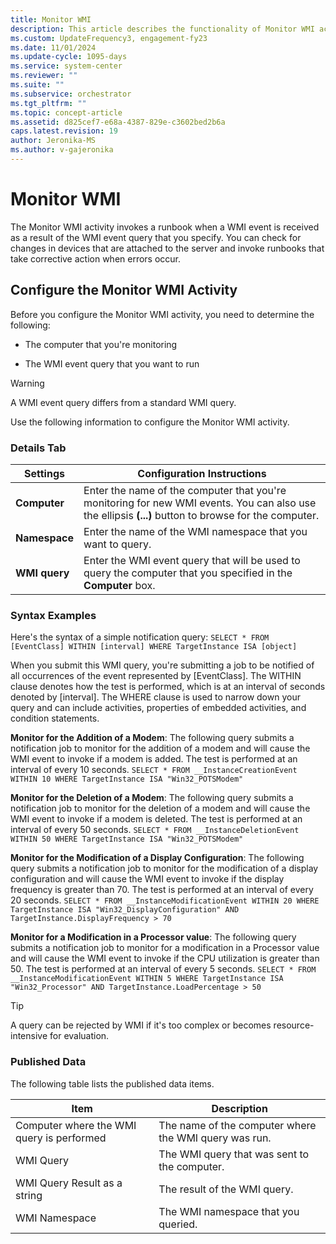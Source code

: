 ```yaml
---
title: Monitor WMI
description: This article describes the functionality of Monitor WMI activity.
ms.custom: UpdateFrequency3, engagement-fy23
ms.date: 11/01/2024
ms.update-cycle: 1095-days
ms.service: system-center
ms.reviewer: ""
ms.suite: ""
ms.subservice: orchestrator
ms.tgt_pltfrm: ""
ms.topic: concept-article
ms.assetid: d825cef7-e68a-4387-829e-c3602bed2b6a
caps.latest.revision: 19
author: Jeronika-MS
ms.author: v-gajeronika
---
```

# Monitor WMI

The Monitor WMI activity invokes a runbook when a WMI event is received as a result of the WMI event query that you specify. You can check for changes in devices that are attached to the server and invoke runbooks that take corrective action when errors occur.  

## Configure the Monitor WMI Activity

 Before you configure the Monitor WMI activity, you need to determine the following:  

- The computer that you're monitoring  

- The WMI event query that you want to run  

> [!WARNING]
> A WMI event query differs from a standard WMI query.  

 Use the following information to configure the Monitor WMI activity.  

### Details Tab  

|Settings|Configuration Instructions|  
|--------------|--------------------------------|  
|**Computer**|Enter the name of the computer that you're monitoring for new WMI events. You can also use the ellipsis **(...)** button to browse for the computer.|  
|**Namespace**|Enter the name of the WMI namespace that you want to query.|  
|**WMI query**|Enter the WMI event query that will be used to query the computer that you specified in the **Computer** box.|  

### Syntax Examples

 Here's the syntax of a simple notification query: `SELECT * FROM [EventClass] WITHIN [interval] WHERE TargetInstance ISA [object]`  

 When you submit this WMI query, you're submitting a job to be notified of all occurrences of the event represented by [EventClass]. The WITHIN clause denotes how the test is performed, which is at an interval of seconds denoted by [interval]. The WHERE clause is used to narrow down your query and can include activities, properties of embedded activities, and condition statements.  

 **Monitor for the Addition of a Modem**: The following query submits a notification job to monitor for the addition of a modem and will cause the WMI event to invoke if a modem is added. The test is performed at an interval of every 10 seconds. `SELECT * FROM __InstanceCreationEvent WITHIN 10 WHERE TargetInstance ISA "Win32_POTSModem"`  

 **Monitor for the Deletion of a Modem**: The following query submits a notification job to monitor for the deletion of a modem and will cause the WMI event to invoke if a modem is deleted. The test is performed at an interval of every 50 seconds. `SELECT * FROM __InstanceDeletionEvent WITHIN 50 WHERE TargetInstance ISA "Win32_POTSModem"`  

 **Monitor for the Modification of a Display Configuration**: The following query submits a notification job to monitor for the modification of a display configuration and will cause the WMI event to invoke if the display frequency is greater than 70. The test is performed at an interval of every 20 seconds. `SELECT * FROM __InstanceModificationEvent WITHIN 20 WHERE TargetInstance ISA "Win32_DisplayConfiguration" AND TargetInstance.DisplayFrequency > 70`  

 **Monitor for a Modification in a Processor value**: The following query submits a notification job to monitor for a modification in a Processor value and will cause the WMI event to invoke if the CPU utilization is greater than 50. The test is performed at an interval of every 5 seconds. `SELECT * FROM __InstanceModificationEvent WITHIN 5 WHERE TargetInstance ISA "Win32_Processor" AND TargetInstance.LoadPercentage > 50`  

> [!TIP]
> A query can be rejected by WMI if it's too complex or becomes resource-intensive for evaluation.  

### Published Data

 The following table lists the published data items.  

|Item|Description|  
|----------|-----------------|  
|Computer where the WMI query is performed|The name of the computer where the WMI query was run.|  
|WMI Query|The WMI query that was sent to the computer.|  
|WMI Query Result as a string|The result of the WMI query.|  
|WMI Namespace|The WMI namespace that you queried.|
